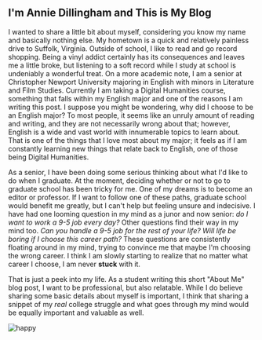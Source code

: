 
## I'm Annie Dillingham and This is My Blog
I wanted to share a little bit about myself, considering you know my name and basically nothing else. My hometown is a quick and relatively painless drive to Suffolk, Virginia. Outside of school, I like to read and go record shopping. Being a vinyl addict certainly has its consequences and leaves me a little broke, but listening to a soft record while I study at school is undeniably a wonderful treat. On a more academic note, I am a senior at Christopher Newport University majoring in English with minors in Literature and Film Studies. Currently I am taking a Digital Humanities course, something that falls within my English major and one of the reasons I am writing this post. I suppose you might be wondering, why did I choose to be an English major? To most people, it seems like an unruly amount of reading and writing, and they are not necessarily wrong about that; however, English is a wide and vast world with innumerable topics to learn about. That is one of the things that I love most about my major; it feels as if I am constantly learning new things that relate back to English, one of those being Digital Humanities. 

As a senior, I have been doing some serious thinking about what I'd like to do when I graduate. At the moment, deciding whether or not to go to graduate school has been tricky for me. One of my dreams is to become an editor or professor. If I want to follow one of these paths, graduate school would benefit me greatly, but I can't help but feeling unsure and indecisive. I have had one looming question in my mind as a junor and now senior: _do I want to work a 9-5 job every day?_ Other questions find their way in my mind too. _Can you handle a 9-5 job for the rest of your life?_ _Will life be boring if I choose this career path?_ These questions are consistently floating around in my mind, trying to convince me that maybe I'm choosing the wrong career. I think I am slowly starting to realize that no matter what career I choose, I am never **stuck** with it. 

That is just a peek into my life. As a student writing this short "About Me" blog post, I want to be professional, but also relatable. While I do believe sharing some basic details about myself is important, I think that sharing a snippet of my _real_ college struggle and what goes through my mind would be equally important and valuable as well. 

![happy](https://user-images.githubusercontent.com/89642987/132237148-388459e7-24d8-4767-a706-7d345e65c04e.jpg)
